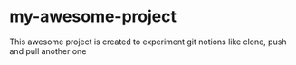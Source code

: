 # my-awesome-project
This awesome project is created to experiment git notions like clone, push and pull
another one
